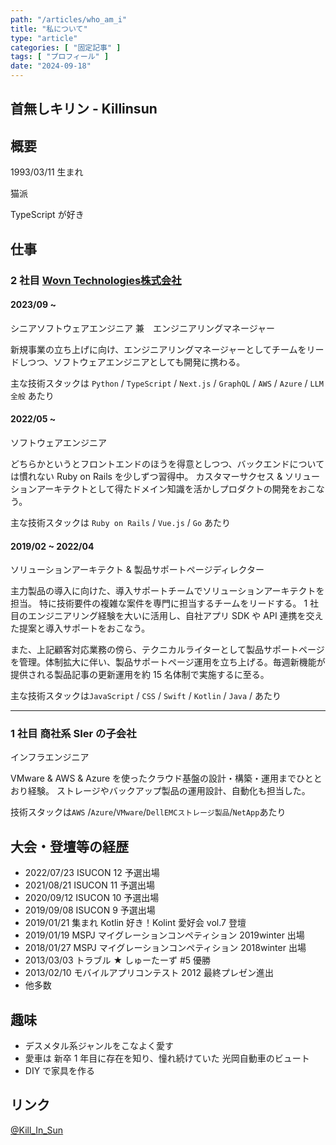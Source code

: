 ```yaml
---
path: "/articles/who_am_i"
title: "私について"
type: "article"
categories: [ "固定記事" ]
tags: [ "プロフィール" ]
date: "2024-09-18"
---
```


<style>

    .profile-image-wrapper {
        display: flex;
        justify-content: center;
    }

    .profile-image {
        width: 15rem;
        border-radius: 50% !important;
        display: flex;
        align-self: center;
    }

</style>

## 首無しキリン - Killinsun

## 概要

1993/03/11 生まれ

猫派

TypeScript が好き

## 仕事

### 2 社目 [Wovn Technologies株式会社](https://mx.wovn.io/)

#### 2023/09 ~
シニアソフトウェアエンジニア 兼　エンジニアリングマネージャー

新規事業の立ち上げに向け、エンジニアリングマネージャーとしてチームをリードしつつ、ソフトウェアエンジニアとしても開発に携わる。

主な技術スタックは `Python` / `TypeScript` / `Next.js` / `GraphQL` / `AWS` / `Azure` / `LLM全般` あたり

#### 2022/05 ~
ソフトウェアエンジニア

どちらかというとフロントエンドのほうを得意としつつ、バックエンドについては慣れない Ruby on Rails を少しずつ習得中。
カスタマーサクセス & ソリューションアーキテクトとして得たドメイン知識を活かしプロダクトの開発をおこなう。

主な技術スタックは `Ruby on Rails` / `Vue.js` / `Go` あたり

#### 2019/02 ~ 2022/04
ソリューションアーキテクト & 製品サポートページディレクター

主力製品の導入に向けた、導入サポートチームでソリューションアーキテクトを担当。
特に技術要件の複雑な案件を専門に担当するチームをリードする。
1 社目のエンジニアリング経験を大いに活用し、自社アプリ SDK や API 連携を交えた提案と導入サポートをおこなう。

また、上記顧客対応業務の傍ら、テクニカルライターとして製品サポートページを管理。体制拡大に伴い、製品サポートページ運用を立ち上げる。毎週新機能が提供される製品記事の更新運用を約
15 名体制で実施するに至る。

主な技術スタックは`JavaScript` / `CSS` / `Swift` / `Kotlin` / `Java` / あたり

---

### 1 社目 商社系 SIer の子会社

インフラエンジニア

VMware & AWS & Azure を使ったクラウド基盤の設計・構築・運用までひととおり経験。
ストレージやバックアップ製品の運用設計、自動化も担当した。

技術スタックは`AWS` /`Azure`/`VMware`/`DellEMCストレージ製品`/`NetApp`あたり

## 大会・登壇等の経歴

- 2022/07/23 ISUCON 12 予選出場
- 2021/08/21 ISUCON 11 予選出場
- 2020/09/12 ISUCON 10 予選出場
- 2019/09/08 ISUCON 9 予選出場
- 2019/01/21 集まれ Kotlin 好き！Kolint 愛好会 vol.7 登壇
- 2019/01/19 MSPJ マイグレーションコンペティション 2019winter 出場
- 2018/01/27 MSPJ マイグレーションコンペティション 2018winter 出場
- 2013/03/03 トラブル ★ しゅーたーず #5 優勝
- 2013/02/10 モバイルアプリコンテスト 2012 最終プレゼン進出
- 他多数

## 趣味

- デスメタル系ジャンルをこなよく愛す
- 愛車は 新卒 1 年目に存在を知り、憧れ続けていた 光岡自動車のビュート
- DIY で家具を作る

## リンク

<a href="https://twitter.com/kill_in_sun">@Kill_In_Sun</a>
